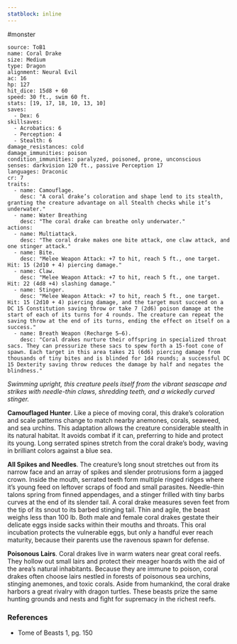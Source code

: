 ```yaml
---
statblock: inline
---
```

 #monster 

```statblock
source: ToB1
name: Coral Drake
size: Medium
type: Dragon
alignment: Neural Evil
ac: 16
hp: 127
hit_dice: 15d8 + 60
speed: 30 ft., swim 60 ft.
stats: [19, 17, 18, 10, 13, 10]
saves:
  - Dex: 6
skillsaves:
  - Acrobatics: 6
  - Perception: 4
  - Stealth: 6
damage_resistances: cold
damage_immunities: poison
condition_immunities: paralyzed, poisoned, prone, unconscious
senses: darkvision 120 ft., passive Perception 17
languages: Draconic
cr: 7
traits:
  - name: Camouflage.
    desc: "A coral drake’s coloration and shape lend to its stealth, granting the creature advantage on all Stealth checks while it’s underwater."
  - name: Water Breathing
    desc: "The coral drake can breathe only underwater."
actions:
  - name: Multiattack.
    desc: "The coral drake makes one bite attack, one claw attack, and one stinger attack."
  - name: Bite.
    desc: "Melee Weapon Attack: +7 to hit, reach 5 ft., one target. Hit: 15 (2d10 + 4) piercing damage."
  - name: Claw.
    desc: "Melee Weapon Attack: +7 to hit, reach 5 ft., one target. Hit: 22 (4d8 +4) slashing damage."
  - name: Stinger.
    desc: "Melee Weapon Attack: +7 to hit, reach 5 ft., one target. Hit: 15 (2d10 + 4) piercing damage, and the target must succeed on a DC 15 Constitution saving throw or take 7 (2d6) poison damage at the start of each of its turns for 4 rounds. The creature can repeat the saving throw at the end of its turns, ending the effect on itself on a success."
  - name: Breath Weapon (Recharge 5–6).
    desc: "Coral drakes nurture their offspring in specialized throat sacs. They can pressurize these sacs to spew forth a 15-foot cone of spawn. Each target in this area takes 21 (6d6) piercing damage from thousands of tiny bites and is blinded for 1d4 rounds; a successful DC 15 Dexterity saving throw reduces the damage by half and negates the blindness."
```

_Swimming upright, this creature peels itself from the vibrant seascape and strikes with needle-thin claws, shredding teeth, and a
wickedly curved stinger._

**Camouflaged Hunter**. Like a piece of moving coral, this drake’s coloration and scale patterns change to match nearby anemones, corals, seaweed, and sea urchins. This adaptation allows the creature considerable stealth in its natural habitat. It avoids combat if it can, preferring to hide and protect its young. Long serrated spines stretch from the coral drake’s body, waving in brilliant colors against a blue sea.

**All Spikes and Needles**. The creature’s long snout stretches out from its narrow face and an array of spikes and slender protrusions form a jagged crown. Inside the mouth, serrated teeth form multiple ringed ridges where it’s young feed on leftover scraps of food and small parasites. Needle-thin talons spring from finned appendages, and a stinger frilled with tiny barbs curves at the end of its slender tail.
A coral drake measures seven feet from the tip of its snout to its barbed stinging tail. Thin and agile, the beast weighs less than 100 lb. Both male and female coral drakes gestate their delicate eggs inside sacks within their mouths and throats. This oral incubation protects the vulnerable eggs, but only a handful ever reach maturity, because their parents use the ravenous spawn for defense.

**Poisonous Lairs**. Coral drakes live in warm waters near great coral reefs. They hollow out small lairs and protect their meager hoards with the aid of the area’s natural inhabitants. Because they are immune to poison, coral drakes often choose lairs nestled in forests of poisonous sea urchins, stinging anemones, and toxic corals.
Aside from humankind, the coral drake harbors a great rivalry with dragon turtles. These beasts prize the same hunting grounds and nests and fight for supremacy in the richest reefs.

### References

* Tome of Beasts 1, pg. 150
